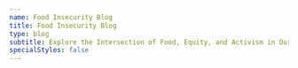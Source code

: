 ```yaml
---
name: Food Insecurity Blog
title: Food Insecurity Blog
type: blog
subtitle: Explore the Intersection of Food, Equity, and Activism in Our Backyard.
specialStyles: false
---
```

